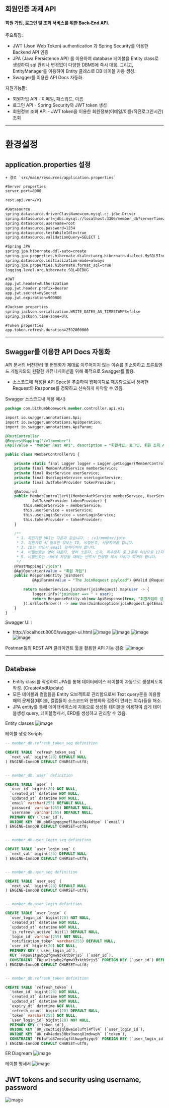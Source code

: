 ## 회원인증 과제 API ##

#### 회원 가입, 로그인 및 조회 서비스를 위한 Back-End API.

주요특징:
* JWT (Json Web Token) authentication 과  Spring Security를 이용한 Backend API 인증
* JPA (Java Persistence API) 를 이용하여 database 테이블을 Entity class로 생성하여 sql 관리나 변경없이 다양한 DBMS에 즉시 대응. 그리고, EntityManager를 이용하여 Entity 클래스로 DB 테이블 자동 생성.
* Swagger를 이용한 API Docs 자동화

지원기능들:
* 회원가입 API - 이메일, 패스워드, 이름
* 로그인 API - Spring Security와 JWT token 생성
* 회원정보 조회 API - JWT token을 이용한 회원정보(이메일/이름/직전로그인시간) 조회

---

# 환경설정
## application.properties 설정
	+ 경로 `src/main/resources/application.properties`
```xml
#Server properties
server.port=8000

rest.api.ver=/v1

#Datasource
spring.datasource.driverClassName=com.mysql.cj.jdbc.Driver
spring.datasource.url=jdbc:mysql://localhost:3306/member_db?serverTimezone=UTC
spring.datasource.username=root
spring.datasource.password=1234
spring.datasource.testWhileIdle=true
spring.datasource.validationQuery=SELECT 1

#Spring JPA
spring.jpa.hibernate.ddl-auto=create
spring.jpa.properties.hibernate.dialect=org.hibernate.dialect.MySQL5InnoDBDialect
spring.datasource.initialization-mode=always
spring.jpa.properties.hibernate.format_sql=true
logging.level.org.hibernate.SQL=DEBUG

#JWT
app.jwt.header=Authorization
app.jwt.header.prefix=Bearer 
app.jwt.secret=mySecret
app.jwt.expiration=900000

#Jackson properties
spring.jackson.serialization.WRITE_DATES_AS_TIMESTAMPS=false
spring.jackson.time-zone=UTC

#Token properties
app.token.refresh.duration=2592000000
```

---

## Swagger를 이용한 API Docs 자동화 ##
API 문서의 버전관리 및 현행화가 제대로 이루어지지 않는 이슈를 최소화하고 프론트엔드 개발자와의 원활한 커뮤니케이션을 위해 목적으로 Swagger를 활용.
* 소스코드에 적용된 API Spec을 추출하여 웹페이지로 제공함으로써 정확한 Request와 Response를 정확하고 신속하게 파악할 수 있음. 

Swagger 소스코드내 적용 예시)
```sql
package com.bithumbhomework.member.controller.api.v1;

import io.swagger.annotations.Api;
import io.swagger.annotations.ApiOperation;
import io.swagger.annotations.ApiParam;

@RestController
@RequestMapping("/v1/member")
@Api(value = "Member Rest API", description = "회원가입, 로그인, 회원 조회 API")

public class MemberControllerV1 {

	private static final Logger logger = Logger.getLogger(MemberControllerV1.class);
	private final MemberAuthService memberService;
	private final UserService userService;
	private final UserLoginService userLoginService;
	private final JwtTokenProvider tokenProvider;

	@Autowired
	public MemberControllerV1(MemberAuthService memberService, UserService userService, UserLoginService userLoginService,
			JwtTokenProvider tokenProvider) {
		this.memberService = memberService;
		this.userService = userService;
		this.userLoginService = userLoginService;
		this.tokenProvider = tokenProvider;
	}

	/**
	 * 1. 회원가입 URI는 다음과 같습니다. : /v1/member/join 
	 * 2. 회원가입 시 필요한 정보는 ID, 비밀번호, 사용자이름 입니다. 
	 * 3. ID는 반드시 email 형식이어야 합니다. 
	 * 4. 비밀번호는 영어 대문자, 영어 소문자, 숫자, 특수문자 중 3종류 이상으로 12자리 이상의 문자열로 생성해야 합니다. 
	 * 5. 비밀번호는 서버에 저장될 때에는 반드시 단방향 해시 처리가 되어야 합니다.
	 */
	@PostMapping("/join")
	@ApiOperation(value = "회원 가입")
	public ResponseEntity joinUser(
			@ApiParam(value = "The JoinRequest payload") @Valid @RequestBody JoinRequest joinRequest) {

		return memberService.joinUser(joinRequest).map(user -> {
			logger.info("joinUser ==> " + user);
			return ResponseEntity.ok(new ApiResponse(true, "회원가입이 성공하였습니다."));
		}).orElseThrow(() -> new UserJoinException(joinRequest.getEmail(), "Missing user object in database"));
	}
}
```

Swagger UI : 
* http://localhost:8000/swagger-ui.html
![image](https://user-images.githubusercontent.com/15791988/89800836-43e02200-db6a-11ea-941f-15dfaf48f916.png)
![image](https://user-images.githubusercontent.com/15791988/89800932-65d9a480-db6a-11ea-8fc3-1db596008c40.png)
![image](https://user-images.githubusercontent.com/15791988/89800952-6c681c00-db6a-11ea-94ff-28e3be7f1087.png)
![image](https://user-images.githubusercontent.com/15791988/89801012-8570cd00-db6a-11ea-90ad-a14db2c41584.png)


Postman등의 REST API 클라이언트 툴을 활용한 API 기능 검증:
![image](https://user-images.githubusercontent.com/15791988/89816203-16eb3980-db81-11ea-9bbc-8cf67728e6f8.png)

---


## Database
* Entity class를 작성하여 JPA를 통해 데이터베이스 테이블이 자동으로 생성되도록 작성. (CreateAndUpdate)
* 모든 테이블과 컬럼들을 Entity 오브젝트로 관리함으로써 Text query문을 이용할때의 문제점(테이블, 컬럼들이 소스코드와 현행화와 검증이 안되는 이슈)들을 해소.
* JPA entity를 통해 데이터베이스에 자동으로 생성된 테이블을 이용하여 쉽게 테이블생성 query, 테이블명세서, ERD를 생성하고 관리할 수 있음.

Entity classes
![image](https://user-images.githubusercontent.com/15791988/89894892-d093ea00-dc15-11ea-899c-d110b038f74b.png)

테이블 생성 Scripts
```sql
-- member_db.refresh_token_seq definition

CREATE TABLE `refresh_token_seq` (
  `next_val` bigint(20) DEFAULT NULL
) ENGINE=InnoDB DEFAULT CHARSET=utf8;


-- member_db.`user` definition

CREATE TABLE `user` (
  `user_id` bigint(20) NOT NULL,
  `created_at` datetime NOT NULL,
  `updated_at` datetime NOT NULL,
  `email` varchar(255) DEFAULT NULL,
  `password` varchar(255) DEFAULT NULL,
  `username` varchar(255) DEFAULT NULL,
  PRIMARY KEY (`user_id`),
  UNIQUE KEY `UK_ob8kqyqqgmefl0aco34akdtpe` (`email`)
) ENGINE=InnoDB DEFAULT CHARSET=utf8;


-- member_db.user_login_seq definition

CREATE TABLE `user_login_seq` (
  `next_val` bigint(20) DEFAULT NULL
) ENGINE=InnoDB DEFAULT CHARSET=utf8;


-- member_db.user_seq definition

CREATE TABLE `user_seq` (
  `next_val` bigint(20) DEFAULT NULL
) ENGINE=InnoDB DEFAULT CHARSET=utf8;


-- member_db.user_login definition

CREATE TABLE `user_login` (
  `user_login_id` bigint(20) NOT NULL,
  `created_at` datetime NOT NULL,
  `updated_at` datetime NOT NULL,
  `is_refresh_active` bit(1) DEFAULT NULL,
  `login_id` varchar(255) NOT NULL,
  `notification_token` varchar(255) DEFAULT NULL,
  `user_id` bigint(20) NOT NULL,
  PRIMARY KEY (`user_login_id`),
  KEY `FKpuv1tgwbg2fgmw93xktb9rjs5` (`user_id`),
  CONSTRAINT `FKpuv1tgwbg2fgmw93xktb9rjs5` FOREIGN KEY (`user_id`) REFERENCES `user` (`user_id`)
) ENGINE=InnoDB DEFAULT CHARSET=utf8;


-- member_db.refresh_token definition

CREATE TABLE `refresh_token` (
  `token_id` bigint(20) NOT NULL,
  `created_at` datetime NOT NULL,
  `updated_at` datetime NOT NULL,
  `expiry_dt` datetime NOT NULL,
  `refresh_count` bigint(20) DEFAULT NULL,
  `token` varchar(255) NOT NULL,
  `user_login_id` bigint(20) NOT NULL,
  PRIMARY KEY (`token_id`),
  UNIQUE KEY `UK_7xw3t1qjql8we1oluftl4flv4` (`user_login_id`),
  UNIQUE KEY `UK_r4k4edos30bx9neoq81mdvwph` (`token`),
  CONSTRAINT `FK1afld87meo1qf4lhwge9iyqc9` FOREIGN KEY (`user_login_id`) REFERENCES `user_login` (`user_login_id`)
) ENGINE=InnoDB DEFAULT CHARSET=utf8;
```


ER Diagream
![image](https://user-images.githubusercontent.com/15791988/89800540-e77d0280-db69-11ea-9b2d-aea72a334414.png)


테이블 명세서
![image](https://user-images.githubusercontent.com/15791988/89800659-0a0f1b80-db6a-11ea-805d-8fa8e8c5cd50.png)



## JWT tokens and security using username, password
![image](https://user-images.githubusercontent.com/15791988/89894531-2f0c9880-dc15-11ea-9520-eea2980c65c4.png)

